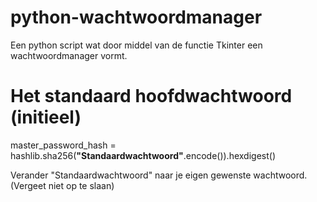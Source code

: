 # python-wachtwoordmanager
Een python script wat door middel van de functie Tkinter een wachtwoordmanager vormt.


# Het standaard hoofdwachtwoord (initieel)
master_password_hash = hashlib.sha256(**"Standaardwachtwoord"**.encode()).hexdigest()

Verander "Standaardwachtwoord" naar je eigen gewenste wachtwoord. (Vergeet niet op te slaan)


